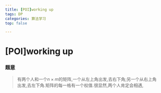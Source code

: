 ```yaml
---
title: [POI]working up
tags: DP
categories: 算法学习
top: false

---
```

# [POI]working up
### 题意
> 有两个人和一个$n \times m$的矩阵,一个从左上角出发,去右下角;另一个从右上角出发,去左下角.矩阵的每一格有一个权值.很显然,两个人肯定会相遇,
<!--stackedit_data:
eyJoaXN0b3J5IjpbLTEzMTM5ODgyNDQsODMxMTI3NjM4XX0=
-->